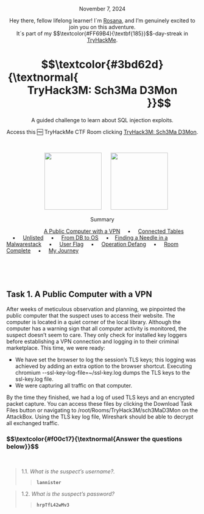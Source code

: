 <p align="center">November 7, 2024</p>
<p align="center">Hey there, fellow lifelong learner! I´m <a href="https://www.linkedin.com/in/rosanafssantos/">Rosana</a>, and I’m genuinely excited to join you on this adventure.<br>
It´s part of my $$\textcolor{#FF69B4}{\textbf{185}}$$-day-streak in  <a href="https://tryhackme.com/r/hacktivities">TryHackMe</a>.</p>

<h1 align="center">
  $$\textcolor{#3bd62d}{\textnormal{&nbsp;&nbsp;&nbsp;&nbsp;&nbsp;&nbsp;&nbsp;&nbsp;&nbsp;&nbsp;&nbsp;&nbsp;&nbsp;&nbsp;&nbsp;&nbsp;&nbsp;&nbsp;&nbsp;&nbsp;&nbsp;&nbsp;&nbsp;&nbsp;&nbsp;&nbsp;&nbsp;&nbsp;&nbsp;&nbsp;&nbsp;&nbsp;&nbsp;&nbsp;&nbsp;&nbsp;&nbsp;&nbsp;&nbsp;&nbsp;&nbsp;&nbsp;&nbsp;&nbsp;&nbsp;&nbsp;&nbsp; TryHack3M: Sch3Ma D3Mon &nbsp;&nbsp;&nbsp;&nbsp;&nbsp;&nbsp;&nbsp;&nbsp;&nbsp;&nbsp;&nbsp;&nbsp;&nbsp;&nbsp;&nbsp;&nbsp;&nbsp;&nbsp;&nbsp;&nbsp;&nbsp;&nbsp;&nbsp;&nbsp;&nbsp;&nbsp;&nbsp;&nbsp;&nbsp;&nbsp;&nbsp;&nbsp;&nbsp;&nbsp;&nbsp;&nbsp;&nbsp;&nbsp;&nbsp;&nbsp;&nbsp;&nbsp;&nbsp;&nbsp;&nbsp;}}$$
</h1>
<p align="center">A guided challenge to learn about SQL injection exploits.</p>
<p align="center">Access this 🆓 TryHackMe CTF Room clicking <a href="https://tryhackme.com/r/room/sch3mad3mon">TryHack3M: Sch3Ma D3Mon</a>.</p><br>
<p align="center">
  <img height="150px" hspace="20" src="https://github.com/user-attachments/assets/459ff707-087e-47c8-9c33-c6397677b3c1">
  <img height="150px" src="https://github.com/user-attachments/assets/c5776d7a-4d2d-491a-b9ab-c400c2ac751f">
</p>

<p align="center">Summary</p>

&nbsp;&nbsp;&nbsp;&nbsp;&nbsp;&nbsp;&nbsp;&nbsp;&nbsp;&nbsp;&nbsp;&nbsp;&nbsp;&nbsp;&nbsp;&nbsp;&nbsp;&nbsp;&nbsp;&nbsp;&nbsp;&nbsp;&nbsp;&nbsp; [A Public Computer with a VPN](#1) &nbsp;&nbsp;&nbsp;&nbsp;▪️&nbsp;&nbsp;&nbsp;&nbsp; [Connected Tables](#2) &nbsp;&nbsp;&nbsp;&nbsp;▪️&nbsp;&nbsp;&nbsp;&nbsp; [Unlisted](#3) &nbsp;&nbsp;&nbsp;&nbsp;▪️&nbsp;&nbsp;&nbsp;&nbsp; [From DB to OS](#4) &nbsp;&nbsp;&nbsp;&nbsp;▪️&nbsp;&nbsp;&nbsp;&nbsp;[Finding a Needle in a Malwarestack](#5) &nbsp;&nbsp;&nbsp;&nbsp;▪️&nbsp;&nbsp;&nbsp;&nbsp; [User Flag](#7) &nbsp;&nbsp;&nbsp;&nbsp;▪️&nbsp;&nbsp;&nbsp;&nbsp; [Operation Defang](#8)  &nbsp;&nbsp;&nbsp;&nbsp;▪️&nbsp;&nbsp;&nbsp;&nbsp; [Room Complete](#9) &nbsp;&nbsp;&nbsp;&nbsp;▪️&nbsp;&nbsp;&nbsp;&nbsp; [My Journey](#10)

<br>
<br>
<br>
<h2>Task 1. A Public Computer with a VPN<a id='1'></a></h2>

<p>After weeks of meticulous observation and planning, we pinpointed the public computer that the suspect uses to access their website. The computer is located in a quiet corner of the local library. Although the computer has a warning sign that all computer activity is monitored, the suspect doesn’t seem to care. They only check for installed key loggers before establishing a VPN connection and logging in to their criminal marketplace. This time, we were ready:</p>

<ul style="list-style-type:square">
    <li>We have set the browser to log the session’s TLS keys; this logging was achieved by adding an extra option to the browser shortcut. Executing chromium --ssl-key-log-file=~/ssl-key.log dumps the TLS keys to the ssl-key.log file.</li>
    <li>We were capturing all traffic on that computer.</li>
</ul></p>

<p>By the time they finished, we had a log of used TLS keys and an encrypted packet capture. You can access these files by clicking the Download Task Files button or navigating to /root/Rooms/TryHack3M/sch3MaD3Mon on the AttackBox. Using the TLS key log file, Wireshark should be able to decrypt all exchanged traffic.</p>

<h3 align="left"> $$\textcolor{#f00c17}{\textnormal{Answer the questions below}}$$ </h3>
<br>

> 1.1. <em>What is the suspect’s username?.</em><br><a id='1.1'></a>
>> <code><strong>lannister</strong></code>

> 1.2. <em>What is the suspect’s password?</em><br><a id='1.2'></a>
>> <code><strong>hrpTfL42wMv3</strong></code>


